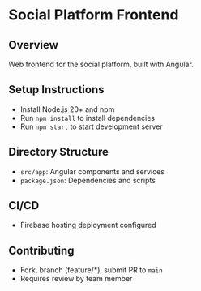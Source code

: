# Social Platform Frontend

## Overview
Web frontend for the social platform, built with Angular.

## Setup Instructions
- Install Node.js 20+ and npm
- Run `npm install` to install dependencies
- Run `npm start` to start development server

## Directory Structure
- `src/app`: Angular components and services
- `package.json`: Dependencies and scripts

## CI/CD
- Firebase hosting deployment configured

## Contributing
- Fork, branch (feature/*), submit PR to `main`
- Requires review by team member
